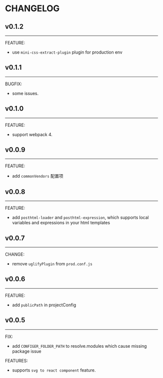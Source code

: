 # CHANGELOG

## v0.1.2
---
FEATURE:
  - use `mini-css-extract-plugin` plugin for production env

## v0.1.1
---
BUGFIX:
  - some issues.

## v0.1.0
---
FEATURE:
  - support webpack 4.

## v0.0.9
---
FEATURE:
  - add `commonVendors` 配置项

## v0.0.8
---
FEATURE:
  - add `posthtml-loader` and `posthtml-expression`, which supports  local variables and expressions in your html templates

## v0.0.7
---
CHANGE:
  - remove `uglifyPlugin` from `prod.conf.js`

## v0.0.6
---
FEATURE:
  - add `publicPath` in projectConfig

## v0.0.5
---
FIX:
- add `CONFIGER_FOLDER_PATH` to resolve.modules which cause missing package issue

FEATURES:
- supports `svg to react component` feature.

